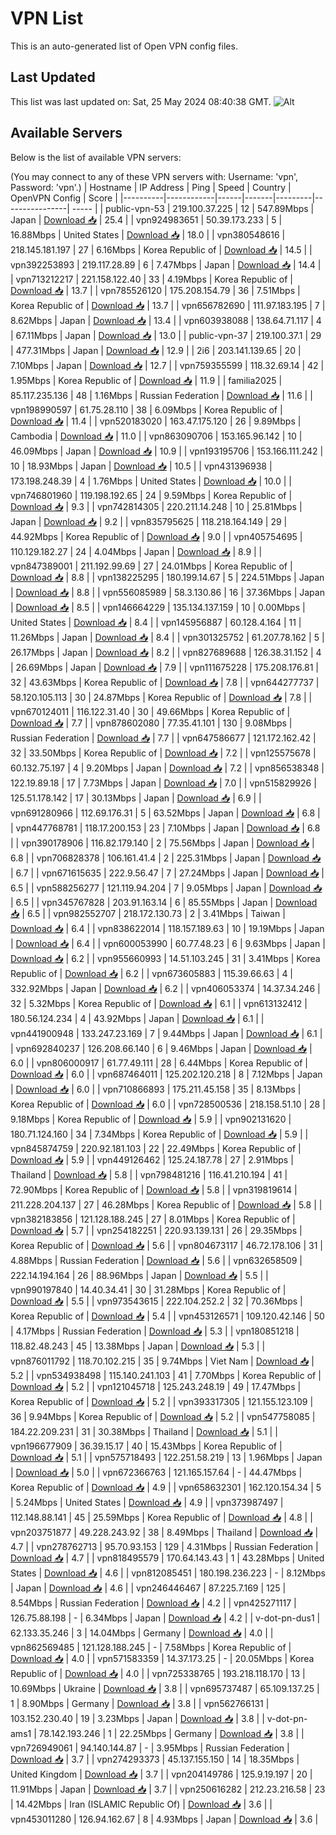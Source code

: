 # VPN List

This is an auto-generated list of Open VPN config files.

## Last Updated

This list was last updated on: Sat, 25 May 2024 08:40:38 GMT.
![Alt](https://repobeats.axiom.co/api/embed/186b98318ef1479477931607c1ad7d823f12451f.svg "Repobeats analytics image")

## Available Servers

Below is the list of available VPN servers:

(You may connect to any of these VPN servers with: Username: 'vpn', Password: 'vpn'.)
| Hostname | IP Address | Ping | Speed | Country | OpenVPN Config | Score |
|----------|------------|------|-------|---------|----------------| ----- |
| public-vpn-53 | 219.100.37.225 | 12 | 547.89Mbps | Japan | [Download 📥](./configs/server_0_JP.ovpn) | 25.4 |
| vpn924983651 | 50.39.173.233 | 5 | 16.88Mbps | United States | [Download 📥](./configs/server_1_US.ovpn) | 18.0 |
| vpn380548616 | 218.145.181.197 | 27 | 6.16Mbps | Korea Republic of | [Download 📥](./configs/server_2_KR.ovpn) | 14.5 |
| vpn392253893 | 219.117.28.89 | 6 | 7.47Mbps | Japan | [Download 📥](./configs/server_3_JP.ovpn) | 14.4 |
| vpn713212217 | 221.158.122.40 | 33 | 4.19Mbps | Korea Republic of | [Download 📥](./configs/server_4_KR.ovpn) | 13.7 |
| vpn785526120 | 175.208.154.79 | 36 | 7.51Mbps | Korea Republic of | [Download 📥](./configs/server_5_KR.ovpn) | 13.7 |
| vpn656782690 | 111.97.183.195 | 7 | 8.62Mbps | Japan | [Download 📥](./configs/server_6_JP.ovpn) | 13.4 |
| vpn603938088 | 138.64.71.117 | 4 | 67.11Mbps | Japan | [Download 📥](./configs/server_7_JP.ovpn) | 13.0 |
| public-vpn-37 | 219.100.37.1 | 29 | 477.31Mbps | Japan | [Download 📥](./configs/server_8_JP.ovpn) | 12.9 |
| 2i6 | 203.141.139.65 | 20 | 7.10Mbps | Japan | [Download 📥](./configs/server_9_JP.ovpn) | 12.7 |
| vpn759355599 | 118.32.69.14 | 42 | 1.95Mbps | Korea Republic of | [Download 📥](./configs/server_10_KR.ovpn) | 11.9 |
| familia2025 | 85.117.235.136 | 48 | 1.16Mbps | Russian Federation | [Download 📥](./configs/server_11_RU.ovpn) | 11.6 |
| vpn198990597 | 61.75.28.110 | 38 | 6.09Mbps | Korea Republic of | [Download 📥](./configs/server_12_KR.ovpn) | 11.4 |
| vpn520183020 | 163.47.175.120 | 26 | 9.89Mbps | Cambodia | [Download 📥](./configs/server_13_KH.ovpn) | 11.0 |
| vpn863090706 | 153.165.96.142 | 10 | 46.09Mbps | Japan | [Download 📥](./configs/server_14_JP.ovpn) | 10.9 |
| vpn193195706 | 153.166.111.242 | 10 | 18.93Mbps | Japan | [Download 📥](./configs/server_15_JP.ovpn) | 10.5 |
| vpn431396938 | 173.198.248.39 | 4 | 1.76Mbps | United States | [Download 📥](./configs/server_16_US.ovpn) | 10.0 |
| vpn746801960 | 119.198.192.65 | 24 | 9.59Mbps | Korea Republic of | [Download 📥](./configs/server_17_KR.ovpn) | 9.3 |
| vpn742814305 | 220.211.14.248 | 10 | 25.81Mbps | Japan | [Download 📥](./configs/server_18_JP.ovpn) | 9.2 |
| vpn835795625 | 118.218.164.149 | 29 | 44.92Mbps | Korea Republic of | [Download 📥](./configs/server_19_KR.ovpn) | 9.0 |
| vpn405754695 | 110.129.182.27 | 24 | 4.04Mbps | Japan | [Download 📥](./configs/server_20_JP.ovpn) | 8.9 |
| vpn847389001 | 211.192.99.69 | 27 | 24.01Mbps | Korea Republic of | [Download 📥](./configs/server_21_KR.ovpn) | 8.8 |
| vpn138225295 | 180.199.14.67 | 5 | 224.51Mbps | Japan | [Download 📥](./configs/server_22_JP.ovpn) | 8.8 |
| vpn556085989 | 58.3.130.86 | 16 | 37.36Mbps | Japan | [Download 📥](./configs/server_23_JP.ovpn) | 8.5 |
| vpn146664229 | 135.134.137.159 | 10 | 0.00Mbps | United States | [Download 📥](./configs/server_24_US.ovpn) | 8.4 |
| vpn145956887 | 60.128.4.164 | 11 | 11.26Mbps | Japan | [Download 📥](./configs/server_25_JP.ovpn) | 8.4 |
| vpn301325752 | 61.207.78.162 | 5 | 26.17Mbps | Japan | [Download 📥](./configs/server_26_JP.ovpn) | 8.2 |
| vpn827689688 | 126.38.31.152 | 4 | 26.69Mbps | Japan | [Download 📥](./configs/server_27_JP.ovpn) | 7.9 |
| vpn111675228 | 175.208.176.81 | 32 | 43.63Mbps | Korea Republic of | [Download 📥](./configs/server_28_KR.ovpn) | 7.8 |
| vpn644277737 | 58.120.105.113 | 30 | 24.87Mbps | Korea Republic of | [Download 📥](./configs/server_29_KR.ovpn) | 7.8 |
| vpn670124011 | 116.122.31.40 | 30 | 49.66Mbps | Korea Republic of | [Download 📥](./configs/server_30_KR.ovpn) | 7.7 |
| vpn878602080 | 77.35.41.101 | 130 | 9.08Mbps | Russian Federation | [Download 📥](./configs/server_31_RU.ovpn) | 7.7 |
| vpn647586677 | 121.172.162.42 | 32 | 33.50Mbps | Korea Republic of | [Download 📥](./configs/server_32_KR.ovpn) | 7.2 |
| vpn125575678 | 60.132.75.197 | 4 | 9.20Mbps | Japan | [Download 📥](./configs/server_33_JP.ovpn) | 7.2 |
| vpn856538348 | 122.19.89.18 | 17 | 7.73Mbps | Japan | [Download 📥](./configs/server_34_JP.ovpn) | 7.0 |
| vpn515829926 | 125.51.178.142 | 17 | 30.13Mbps | Japan | [Download 📥](./configs/server_35_JP.ovpn) | 6.9 |
| vpn691280966 | 112.69.176.31 | 5 | 63.52Mbps | Japan | [Download 📥](./configs/server_36_JP.ovpn) | 6.8 |
| vpn447768781 | 118.17.200.153 | 23 | 7.10Mbps | Japan | [Download 📥](./configs/server_37_JP.ovpn) | 6.8 |
| vpn390178906 | 116.82.179.140 | 2 | 75.56Mbps | Japan | [Download 📥](./configs/server_38_JP.ovpn) | 6.8 |
| vpn706828378 | 106.161.41.4 | 2 | 225.31Mbps | Japan | [Download 📥](./configs/server_39_JP.ovpn) | 6.7 |
| vpn671615635 | 222.9.56.47 | 7 | 27.24Mbps | Japan | [Download 📥](./configs/server_40_JP.ovpn) | 6.5 |
| vpn588256277 | 121.119.94.204 | 7 | 9.05Mbps | Japan | [Download 📥](./configs/server_41_JP.ovpn) | 6.5 |
| vpn345767828 | 203.91.163.14 | 6 | 85.55Mbps | Japan | [Download 📥](./configs/server_42_JP.ovpn) | 6.5 |
| vpn982552707 | 218.172.130.73 | 2 | 3.41Mbps | Taiwan | [Download 📥](./configs/server_43_TW.ovpn) | 6.4 |
| vpn838622014 | 118.157.189.63 | 10 | 19.19Mbps | Japan | [Download 📥](./configs/server_44_JP.ovpn) | 6.4 |
| vpn600053990 | 60.77.48.23 | 6 | 9.63Mbps | Japan | [Download 📥](./configs/server_45_JP.ovpn) | 6.2 |
| vpn955660993 | 14.51.103.245 | 31 | 3.41Mbps | Korea Republic of | [Download 📥](./configs/server_46_KR.ovpn) | 6.2 |
| vpn673605883 | 115.39.66.63 | 4 | 332.92Mbps | Japan | [Download 📥](./configs/server_47_JP.ovpn) | 6.2 |
| vpn406053374 | 14.37.34.246 | 32 | 5.32Mbps | Korea Republic of | [Download 📥](./configs/server_48_KR.ovpn) | 6.1 |
| vpn613132412 | 180.56.124.234 | 4 | 43.92Mbps | Japan | [Download 📥](./configs/server_49_JP.ovpn) | 6.1 |
| vpn441900948 | 133.247.23.169 | 7 | 9.44Mbps | Japan | [Download 📥](./configs/server_50_JP.ovpn) | 6.1 |
| vpn692840237 | 126.208.66.140 | 6 | 9.46Mbps | Japan | [Download 📥](./configs/server_51_JP.ovpn) | 6.0 |
| vpn806000917 | 61.77.49.111 | 28 | 6.44Mbps | Korea Republic of | [Download 📥](./configs/server_52_KR.ovpn) | 6.0 |
| vpn687464011 | 125.202.120.218 | 8 | 7.12Mbps | Japan | [Download 📥](./configs/server_53_JP.ovpn) | 6.0 |
| vpn710866893 | 175.211.45.158 | 35 | 8.13Mbps | Korea Republic of | [Download 📥](./configs/server_54_KR.ovpn) | 6.0 |
| vpn728500536 | 218.158.51.10 | 28 | 9.18Mbps | Korea Republic of | [Download 📥](./configs/server_55_KR.ovpn) | 5.9 |
| vpn902131620 | 180.71.124.160 | 34 | 7.34Mbps | Korea Republic of | [Download 📥](./configs/server_56_KR.ovpn) | 5.9 |
| vpn845874759 | 220.92.181.103 | 22 | 22.49Mbps | Korea Republic of | [Download 📥](./configs/server_57_KR.ovpn) | 5.9 |
| vpn449126462 | 125.24.187.78 | 27 | 2.91Mbps | Thailand | [Download 📥](./configs/server_58_TH.ovpn) | 5.8 |
| vpn798481216 | 116.41.210.194 | 41 | 72.90Mbps | Korea Republic of | [Download 📥](./configs/server_59_KR.ovpn) | 5.8 |
| vpn319819614 | 211.228.204.137 | 27 | 46.28Mbps | Korea Republic of | [Download 📥](./configs/server_60_KR.ovpn) | 5.8 |
| vpn382183856 | 121.128.188.245 | 27 | 8.01Mbps | Korea Republic of | [Download 📥](./configs/server_61_KR.ovpn) | 5.7 |
| vpn254182251 | 220.93.139.131 | 26 | 29.35Mbps | Korea Republic of | [Download 📥](./configs/server_62_KR.ovpn) | 5.6 |
| vpn804673117 | 46.72.178.106 | 31 | 4.88Mbps | Russian Federation | [Download 📥](./configs/server_63_RU.ovpn) | 5.6 |
| vpn632658509 | 222.14.194.164 | 26 | 88.96Mbps | Japan | [Download 📥](./configs/server_64_JP.ovpn) | 5.5 |
| vpn990197840 | 14.40.34.41 | 30 | 31.28Mbps | Korea Republic of | [Download 📥](./configs/server_65_KR.ovpn) | 5.5 |
| vpn973543615 | 222.104.252.2 | 32 | 70.36Mbps | Korea Republic of | [Download 📥](./configs/server_66_KR.ovpn) | 5.4 |
| vpn453126571 | 109.120.42.146 | 50 | 4.17Mbps | Russian Federation | [Download 📥](./configs/server_67_RU.ovpn) | 5.3 |
| vpn180851218 | 118.82.48.243 | 45 | 13.38Mbps | Japan | [Download 📥](./configs/server_68_JP.ovpn) | 5.3 |
| vpn876011792 | 118.70.102.215 | 35 | 9.74Mbps | Viet Nam | [Download 📥](./configs/server_69_VN.ovpn) | 5.2 |
| vpn534938498 | 115.140.241.103 | 41 | 7.70Mbps | Korea Republic of | [Download 📥](./configs/server_70_KR.ovpn) | 5.2 |
| vpn121045718 | 125.243.248.19 | 49 | 17.47Mbps | Korea Republic of | [Download 📥](./configs/server_71_KR.ovpn) | 5.2 |
| vpn393317305 | 121.155.123.109 | 36 | 9.94Mbps | Korea Republic of | [Download 📥](./configs/server_72_KR.ovpn) | 5.2 |
| vpn547758085 | 184.22.209.231 | 31 | 30.38Mbps | Thailand | [Download 📥](./configs/server_73_TH.ovpn) | 5.1 |
| vpn196677909 | 36.39.15.17 | 40 | 15.43Mbps | Korea Republic of | [Download 📥](./configs/server_74_KR.ovpn) | 5.1 |
| vpn575718493 | 122.251.58.219 | 13 | 1.96Mbps | Japan | [Download 📥](./configs/server_75_JP.ovpn) | 5.0 |
| vpn672366763 | 121.165.157.64 | - | 44.47Mbps | Korea Republic of | [Download 📥](./configs/server_76_KR.ovpn) | 4.9 |
| vpn658632301 | 162.120.154.34 | 5 | 5.24Mbps | United States | [Download 📥](./configs/server_77_US.ovpn) | 4.9 |
| vpn373987497 | 112.148.88.141 | 45 | 25.59Mbps | Korea Republic of | [Download 📥](./configs/server_78_KR.ovpn) | 4.8 |
| vpn203751877 | 49.228.243.92 | 38 | 8.49Mbps | Thailand | [Download 📥](./configs/server_79_TH.ovpn) | 4.7 |
| vpn278762713 | 95.70.93.153 | 129 | 4.31Mbps | Russian Federation | [Download 📥](./configs/server_80_RU.ovpn) | 4.7 |
| vpn818495579 | 170.64.143.43 | 1 | 43.28Mbps | United States | [Download 📥](./configs/server_81_US.ovpn) | 4.6 |
| vpn812085451 | 180.198.236.223 | - | 8.12Mbps | Japan | [Download 📥](./configs/server_82_JP.ovpn) | 4.6 |
| vpn246446467 | 87.225.7.169 | 125 | 8.54Mbps | Russian Federation | [Download 📥](./configs/server_83_RU.ovpn) | 4.2 |
| vpn425271117 | 126.75.88.198 | - | 6.34Mbps | Japan | [Download 📥](./configs/server_84_JP.ovpn) | 4.2 |
| v-dot-pn-dus1 | 62.133.35.246 | 3 | 14.04Mbps | Germany | [Download 📥](./configs/server_85_DE.ovpn) | 4.0 |
| vpn862569485 | 121.128.188.245 | - | 7.58Mbps | Korea Republic of | [Download 📥](./configs/server_86_KR.ovpn) | 4.0 |
| vpn571583359 | 14.37.173.25 | - | 20.05Mbps | Korea Republic of | [Download 📥](./configs/server_87_KR.ovpn) | 4.0 |
| vpn725338765 | 193.218.118.170 | 13 | 10.69Mbps | Ukraine | [Download 📥](./configs/server_88_UA.ovpn) | 3.8 |
| vpn695737487 | 65.109.137.25 | 1 | 8.90Mbps | Germany | [Download 📥](./configs/server_89_DE.ovpn) | 3.8 |
| vpn562766131 | 103.152.230.40 | 19 | 3.23Mbps | Japan | [Download 📥](./configs/server_90_JP.ovpn) | 3.8 |
| v-dot-pn-ams1 | 78.142.193.246 | 1 | 22.25Mbps | Germany | [Download 📥](./configs/server_91_DE.ovpn) | 3.8 |
| vpn726949061 | 94.140.144.87 | - | 3.95Mbps | Russian Federation | [Download 📥](./configs/server_92_RU.ovpn) | 3.7 |
| vpn274293373 | 45.137.155.150 | 14 | 18.35Mbps | United Kingdom | [Download 📥](./configs/server_93_GB.ovpn) | 3.7 |
| vpn204149786 | 125.9.19.197 | 20 | 11.91Mbps | Japan | [Download 📥](./configs/server_94_JP.ovpn) | 3.7 |
| vpn250616282 | 212.23.216.58 | 23 | 14.42Mbps | Iran (ISLAMIC Republic Of) | [Download 📥](./configs/server_95_IR.ovpn) | 3.6 |
| vpn453011280 | 126.94.162.67 | 8 | 4.93Mbps | Japan | [Download 📥](./configs/server_96_JP.ovpn) | 3.6 |

